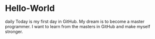 # Hello-World
daily
Today is my first day in GitHub. My dream is to become a master programmer.
I want to learn from the masters in GitHub and make myself stronger.

